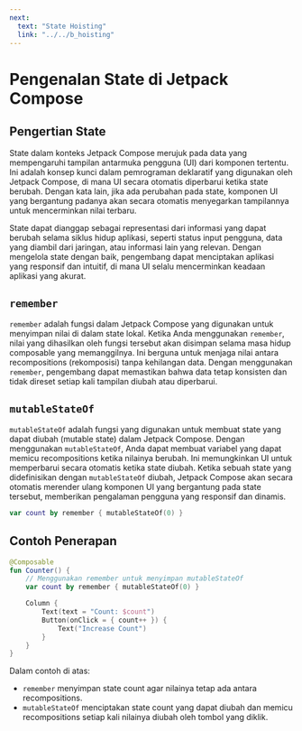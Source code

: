 ```yaml
---
next:
  text: "State Hoisting"
  link: "../../b_hoisting"
---
```


# Pengenalan State di Jetpack Compose

## Pengertian State

State dalam konteks Jetpack Compose merujuk pada data yang mempengaruhi tampilan antarmuka pengguna (UI) dari komponen tertentu. Ini adalah konsep kunci dalam pemrograman deklaratif yang digunakan oleh Jetpack Compose, di mana UI secara otomatis diperbarui ketika state berubah. Dengan kata lain, jika ada perubahan pada state, komponen UI yang bergantung padanya akan secara otomatis menyegarkan tampilannya untuk mencerminkan nilai terbaru.

State dapat dianggap sebagai representasi dari informasi yang dapat berubah selama siklus hidup aplikasi, seperti status input pengguna, data yang diambil dari jaringan, atau informasi lain yang relevan. Dengan mengelola state dengan baik, pengembang dapat menciptakan aplikasi yang responsif dan intuitif, di mana UI selalu mencerminkan keadaan aplikasi yang akurat.

## `remember`

`remember` adalah fungsi dalam Jetpack Compose yang digunakan untuk menyimpan nilai di dalam state lokal. Ketika Anda menggunakan `remember`, nilai yang dihasilkan oleh fungsi tersebut akan disimpan selama masa hidup composable yang memanggilnya. Ini berguna untuk menjaga nilai antara recompositions (rekomposisi) tanpa kehilangan data. Dengan menggunakan `remember`, pengembang dapat memastikan bahwa data tetap konsisten dan tidak direset setiap kali tampilan diubah atau diperbarui.

## `mutableStateOf`

`mutableStateOf` adalah fungsi yang digunakan untuk membuat state yang dapat diubah (mutable state) dalam Jetpack Compose. Dengan menggunakan `mutableStateOf`, Anda dapat membuat variabel yang dapat memicu recompositions ketika nilainya berubah. Ini memungkinkan UI untuk memperbarui secara otomatis ketika state diubah. Ketika sebuah state yang didefinisikan dengan `mutableStateOf` diubah, Jetpack Compose akan secara otomatis merender ulang komponen UI yang bergantung pada state tersebut, memberikan pengalaman pengguna yang responsif dan dinamis.

```kotlin
var count by remember { mutableStateOf(0) }
```

## Contoh Penerapan

```kotlin
@Composable
fun Counter() {
    // Menggunakan remember untuk menyimpan mutableStateOf
    var count by remember { mutableStateOf(0) }

    Column {
        Text(text = "Count: $count")
        Button(onClick = { count++ }) {
            Text("Increase Count")
        }
    }
}
```

Dalam contoh di atas:

- `remember` menyimpan state count agar nilainya tetap ada antara recompositions.
- `mutableStateOf` menciptakan state count yang dapat diubah dan memicu recompositions setiap kali nilainya diubah oleh tombol yang diklik.
